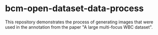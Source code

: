 # bcm-open-dataset-data-process

This repository demonstrates the process of generating images that were used in the annotation from the paper "A large multi-focus WBC dataset". 
